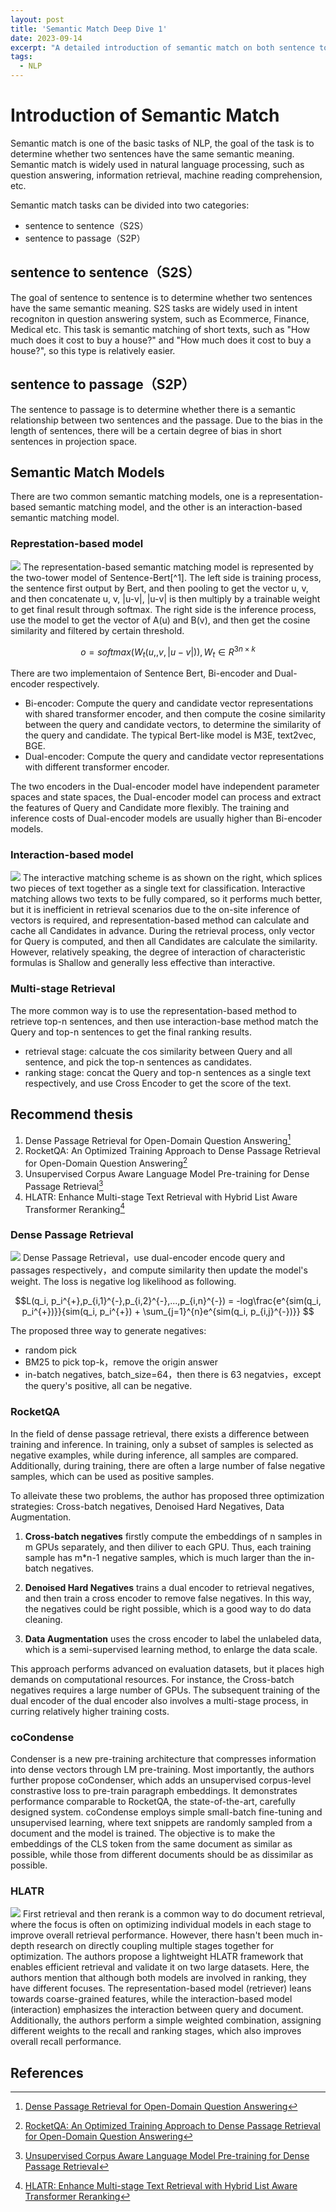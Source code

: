 ```yaml
---
layout: post
title: 'Semantic Match Deep Dive 1'
date: 2023-09-14
excerpt: "A detailed introduction of semantic match on both sentence to sentence(s2s) and sentence to passage(s2p) tasks."
tags:
  - NLP
---
```


# Introduction of Semantic Match
Semantic match is one of the basic tasks of NLP, the goal of the task is to determine whether two sentences have the same semantic meaning. Semantic match is widely used in natural language processing, such as question answering, information retrieval, machine reading comprehension, etc.

Semantic match tasks can be divided into two categories:
- sentence to sentence（S2S）
- sentence to passage（S2P）

## sentence to sentence（S2S）
The goal of sentence to sentence is to determine whether two sentences have the same semantic meaning. S2S tasks are widely used in intent recogniton in question answering system, such as Ecommerce, Finance, Medical etc. This task is semantic matching of short texts, such as "How much does it cost to buy a house?" and "How much does it cost to buy a house?", so this type is relatively easier.


## sentence to passage（S2P）
The sentence to passage is to determine whether there is a semantic relationship between two sentences and the passage. Due to the bias in the length of sentences, there will be a certain degree of bias in short sentences in projection space. 


## Semantic Match Models
There are two common semantic matching models, one is a representation-based semantic matching model, and the other is an interaction-based semantic matching model.

### Represtation-based model
<img src='/images/semantic_match/sentence-bert.jpg'>
The representation-based semantic matching model is represented by the two-tower model of Sentence-Bert[^1]. The left side is training process, the sentence first output by Bert, and then pooling to get the vector u, v, and then concatenate u, v, |u-v|, |u-v| is then multiply by a trainable weight to get final result through softmax. The right side is the inference process, use the model to get the vector of A(u) and B(v), and then get the cosine similarity and filtered by certain threshold.

$$ o=softmax(W_t(u,,v,|u-v|)), W_t\in R^{3n\times k} $$

There are two implementaion of Sentence Bert, Bi-encoder and Dual-encoder respectively.
- Bi-encoder: Compute the query and candidate vector representations with shared transformer encoder, and then compute the cosine similarity between the query and candidate vectors, to determine the similarity of the query and candidate. The typical Bert-like model is M3E, text2vec, BGE.
- Dual-encoder: Compute the query and candidate vector representations with different transformer encoder.

The two encoders in the Dual-encoder model have independent parameter spaces and state spaces, the Dual-encoder model can process and extract the features of Query and Candidate more flexibly. The training and inference costs of Dual-encoder models are usually higher than Bi-encoder models.

### Interaction-based model
<img src='/images/semantic_match/cross-encoder.jpg'>
The interactive matching scheme is as shown on the right, which splices two pieces of text together as a single text for classification. Interactive matching allows two texts to be fully compared, so it performs much better, but it is inefficient in retrieval scenarios due to the on-site inference of vectors is required, and representation-based method can calculate and cache all Candidates in advance. During the retrieval process, only vector  for Query is computed, and then all Candidates are calculate the similarity. However, relatively speaking, the degree of interaction of characteristic formulas is Shallow and generally less effective than interactive.

### Multi-stage Retrieval
The more common way is to use the representation-based method to retrieve top-n sentences, and then use interaction-base method match the Query and top-n sentences to get the final ranking results.

- retrieval stage: calcuate the cos similarity between Query and all sentence, and pick the top-n sentences as candidates.
- ranking stage: concat the Query and top-n sentences as a single text respectively, and use Cross Encoder to get the score of the text.

## Recommend thesis
1. Dense Passage Retrieval for Open-Domain Question Answering[^2]
2. RocketQA: An Optimized Training Approach to Dense Passage Retrieval for Open-Domain Question Answering[^3]
2. Unsupervised Corpus Aware Language Model Pre-training for Dense Passage Retrieval[^4]
3. HLATR: Enhance Multi-stage Text Retrieval with Hybrid List Aware Transformer Reranking[^5]

### Dense Passage Retrieval
<img src="/images/semantic_match/dpr.jpg">
Dense Passage Retrieval，use dual-encoder encode query and passages respectively，and compute similarity then update the model's weight. The loss is negative log likelihood as following.

$$L(q_i, p_i^{+},p_{i,1}^{-},p_{i,2}^{-},...,p_{i,n}^{-}) = -log\frac{e^{sim(q_i, p_i^{+})}}{sim(q_i, p_i^{+}) + \sum_{j=1}^{n}e^{sim(q_i, p_{i,j}^{-})}}  $$

The proposed three way to generate negatives:

- random pick
- BM25 to pick top-k，remove the origin answer
- in-batch negatives, batch_size=64，then there is 63 negatvies，except the query's positive, all can be negative.

### RocketQA
In the field of dense passage retrieval, there exists a difference between training and inference. In training, only a subset of samples is selected as negative examples, while during inference, all samples are compared. Additionally, during training, there are often a large number of false negative samples, which can be used as positive samples.

To alleivate these two problems, the author has proposed three optimization strategies: Cross-batch negatives, Denoised Hard Negatives, Data Augmentation.

1. **Cross-batch negatives** firstly compute the embeddings of n samples in m GPUs separately, and then diliver to each GPU. Thus, each training sample has m*n-1 negative samples, which is much larger than the in-batch negatives.

2. **Denoised Hard Negatives** trains a dual encoder to retrieval negatives, and then train a cross encoder to remove false negatives. In this way, the negatives could be right possible, which is a good way to do data cleaning.

3. **Data Augmentation** uses the cross encoder to label the unlabeled data, which is a semi-supervised learning method, to enlarge the data scale.

This approach performs advanced on evaluation datasets, but it places high demands on computational resources. For instance, the Cross-batch negatives requires a large number of GPUs. The subsequent training of the dual encoder of the dual encoder also involves a multi-stage process, in curring relatively higher training costs.

### coCondense
Condenser is a new pre-training architecture that compresses information into dense vectors through LM pre-training. Most importantly, the authors further propose coCondenser, which adds an unsupervised corpus-level constrastive loss to pre-train paragraph embeddings. It demonstrates performance comparable to RocketQA, the state-of-the-art, carefully designed system. coCondense employs simple small-batch fine-tuning and unsupervised learning, where text snippets are randomly sampled from a document and the model is trained. The objective is to make the embeddings of the CLS token from the same document as similar as possible, while those from different documents should be as dissimilar as possible.


### HLATR
<img src="/images/semantic_match/hlatr.jpg">
First retrieval and then rerank is a common way to do document retrieval, where the focus is often on optimizing individual models in each stage to improve overall retrieval performance. However, there hasn't been much in-depth research on directly coupling multiple stages together for optimization. The authors propose a lightweight HLATR framework that enables efficient retrieval and validate it on two large datasets. Here, the authors mention that although both models are involved in ranking, they have different focuses. The representation-based model (retriever) leans towards coarse-grained features, while the interaction-based model (interaction) emphasizes the interaction between query and document. Additionally, the authors perform a simple weighted combination, assigning different weights to the recall and ranking stages, which also improves overall recall performance.

## References
[^1]: [Sentence-Bert:Sentence Embeddings using Siamese BERT-Networks](https://arxiv.org/pdf/1908.10084.pdf)    
[^2]: [Dense Passage Retrieval for Open-Domain Question Answering](https://arxiv.org/abs/2004.04906)
[^3]: [RocketQA: An Optimized Training Approach to Dense Passage Retrieval for Open-Domain Question Answering](https://aclanthology.org/2021.naacl-main.466/)
[^4]: [Unsupervised Corpus Aware Language Model Pre-training for Dense Passage Retrieval](https://arxiv.org/pdf/2108.05540.pdf)
[^5]: [HLATR: Enhance Multi-stage Text Retrieval with Hybrid List Aware Transformer Reranking](https://arxiv.org/pdf/2205.10569.pdf)


